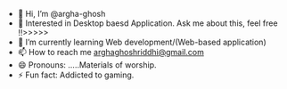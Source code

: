 - 👋 Hi, I’m @argha-ghosh
- 👀 Interested in Desktop baesd Application. Ask me about this, feel free !!>>>>>
- 🌱 I’m currently learning Web development/(Web-based application)
- 📫 How to reach me arghaghoshriddhi@gmail.com
- 😄 Pronouns: .....Materials of worship.
- ⚡ Fun fact: Addicted to gaming.


